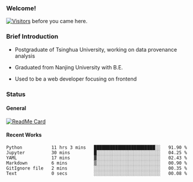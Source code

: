 ### Welcome!

[![Visitors](https://visitor-badge.laobi.icu/badge?page_id=HermitSun.HermitSun)]() before you came here.

### Brief Introduction

- Postgraduate of Tsinghua University, working on data provenance analysis

- Graduated from Nanjing University with B.E.

- Used to be a web developer focusing on frontend

### Status

#### General

[![ReadMe Card](https://github-readme-stats.hermitsun.vercel.app/api?username=HermitSun&count_private=true&show_icons=true)]()

#### Recent Works

<!--START_SECTION:waka-->

```text
Python           11 hrs 3 mins   ███████████████████████░░   91.90 %
Jupyter          30 mins         █░░░░░░░░░░░░░░░░░░░░░░░░   04.25 %
YAML             17 mins         ▓░░░░░░░░░░░░░░░░░░░░░░░░   02.43 %
Markdown         6 mins          ▒░░░░░░░░░░░░░░░░░░░░░░░░   00.90 %
GitIgnore file   2 mins          ░░░░░░░░░░░░░░░░░░░░░░░░░   00.35 %
Text             0 secs          ░░░░░░░░░░░░░░░░░░░░░░░░░   00.08 %
```

<!--END_SECTION:waka-->
